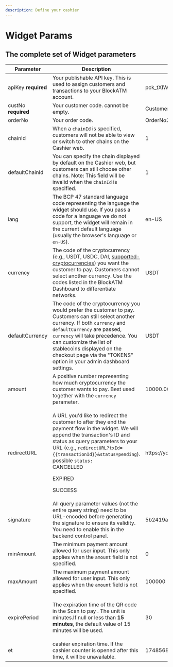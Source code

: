 ```yaml
---
description: Define your cashier
---
```


# Widget Params

## The complete set of Widget parameters

<table><thead><tr><th width="181.79998779296875">Parameter</th><th width="402.4666748046875">Description</th><th>example</th></tr></thead><tbody><tr><td>apiKey <strong>required</strong></td><td>Your publishable API key. This is used to assign customers and transactions to your BlockATM account.</td><td>pck_tXIWLvPP7Z0ckeyTrWvn2en0DEMdVvv6ZjD0ChQwn0</td></tr><tr><td>custNo <strong>required</strong></td><td>Your customer code. cannot be empty.</td><td>Customer_001</td></tr><tr><td>orderNo</td><td>Your order code.</td><td>OrderNo20250101</td></tr><tr><td>chainId</td><td>When a <code>chainId</code> is specified, customers will not be able to view or switch to other chains on the Cashier web.</td><td>1</td></tr><tr><td>defaultChainId</td><td>You can specify the chain displayed by default on the Cashier web, but customers can still choose other chains. Note: This field will be invalid when the <code>chainId</code> is specified.</td><td>1</td></tr><tr><td>lang</td><td>The BCP 47 standard language code representing the language the widget should use. If you pass a code for a language we do not support, the widget will remain in the current default language (usually the browser's language or <code>en-US</code>).</td><td>en-US</td></tr><tr><td>currency</td><td>The code of the cryptocurrency (e.g., USDT, USDC, DAI, <a href="https://blockatm.readme.io/reference/supported-cryptocurrencies">supported-cryptocurrencies</a>) you want the customer to pay. Customers cannot select another currency. Use the codes listed in the BlockATM Dashboard to differentiate networks.</td><td>USDT</td></tr><tr><td>defaultCurrency</td><td>The code of the cryptocurrency you would prefer the customer to pay. Customers can still select another currency. If both <code>currency</code> and <code>defaultCurrency</code> are passed, <code>currency</code> will take precedence. You can customize the list of stablecoins displayed on the checkout page via the "TOKENS" option in your admin dashboard settings.</td><td>USDT</td></tr><tr><td>amount</td><td>A positive number representing how much cryptocurrency the customer wants to pay. Best used together with the <code>currency</code> parameter.</td><td>10000.00</td></tr><tr><td>redirectURL</td><td><p>A URL you'd like to redirect the customer to after they end the payment flow in the widget. We will append the transaction's ID and status as query parameters to your URL (e.g., <code>redirectURL?txId={{transactionId}}&#x26;status=pending</code>).<br>possible <code>status:</code><br>CANCELLED </p><p>EXPIRED</p><p>SUCCESS</p></td><td>https://your.domain.com/resultpage</td></tr><tr><td>signature</td><td>All query parameter values (not the entire query string) need to be URL-encoded before generating the signature to ensure its validity. You need to enable this in the backend control panel.</td><td>5b2419abcb925389c3f6cb42f35eed85ec36b95578a9d25ee500f9fafdeb08dc</td></tr><tr><td>minAmount</td><td>The minimum payment amount allowed for user input. This only applies when the <code>amount</code> field is not specified.</td><td>0</td></tr><tr><td>maxAmount</td><td>The maximum payment amount allowed for user input. This only applies when the <code>amount</code> field is not specified.</td><td>100000</td></tr><tr><td>expirePeriod</td><td><p>The expiration time of the QR code in the Scan to pay . The unit is minutes.If null or less than <strong>15 minutes</strong>, the default value of 15 minutes will be used.</p><p></p></td><td>30</td></tr><tr><td>et</td><td>cashier expiration time. If the cashier counter is opened after this time, it will be unavailable.</td><td>1748568024000</td></tr></tbody></table>

####
